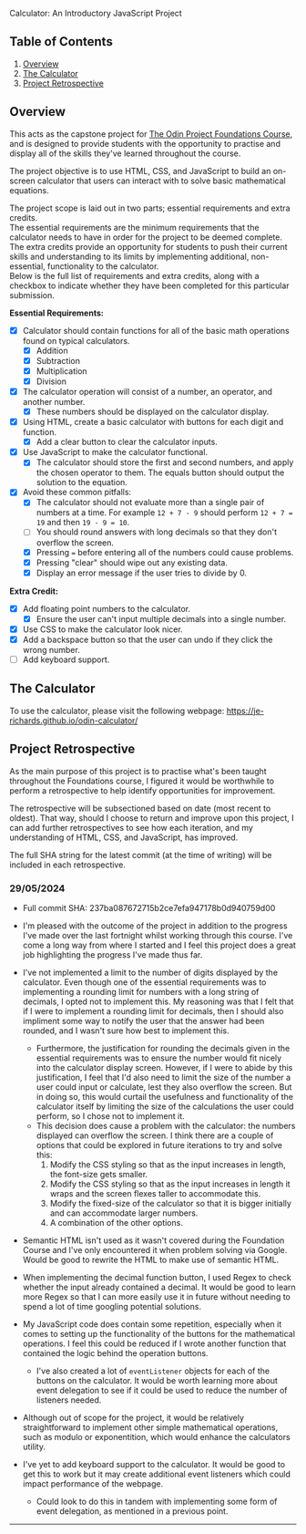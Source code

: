 Calculator: An Introductory JavaScript Project

## Table of Contents
1. [Overview](#overview)
2. [The Calculator](#the-calculator)
3. [Project Retrospective](#retrospective)

## Overview
This acts as the capstone project for [The Odin Project Foundations Course](https://www.theodinproject.com/paths/foundations/courses/foundations), and is designed to provide students with the opportunity to practise and display all of the skills they've learned throughout the course.

The project objective is to use HTML, CSS, and JavaScript to build an on-screen calculator that users can interact with to solve basic mathematical equations.

The project scope is laid out in two parts; essential requirements and extra credits. <br>
The essential requirements are the minimum requirements that the calculator needs to have in order for the project to be deemed complete. <br>
The extra credits provide an opportunity for students to push their current skills and understanding to its limits by implementing additional, non-essential, functionality to the calculator. <br>
Below is the full list of requirements and extra credits, along with a checkbox to indicate whether they have been completed for this particular submission.

**Essential Requirements:**
- [x] Calculator should contain functions for all of the basic math operations found on typical calculators.
    - [x] Addition
    - [x] Subtraction
    - [x] Multiplication
    - [x] Division
- [x] The calculator operation will consist of a number, an operator, and another number.
    - [x] These numbers should be displayed on the calculator display.
- [x] Using HTML, create a basic calculator with buttons for each digit and function.
    - [x] Add a clear button to clear the calculator inputs.
- [x] Use JavaScript to make the calculator functional.
    - [x] The calculator should store the first and second numbers, and apply the chosen operator to them. The equals button should output the solution to the equation.
- [x] Avoid these common pitfalls:
    - [x] The calculator should not evaluate more than a single pair of numbers at a time. For example ``12 + 7 - 9`` should perform ``12 + 7 = 19`` and then ``19 - 9 = 10``.
    - [ ] You should round answers with long decimals so that they don't overflow the screen.
    - [x] Pressing ``=`` before entering all of the numbers could cause problems.
    - [x] Pressing "clear" should wipe out any existing data.
    - [x] Display an error message if the user tries to divide by 0.

**Extra Credit:**
- [x] Add floating point numbers to the calculator.
    - [x] Ensure the user can't input multiple decimals into a single number.
- [x] Use CSS to make the calculator look nicer.
- [x] Add a backspace button so that the user can undo if they click the wrong number.
- [ ] Add keyboard support.

## The Calculator
To use the calculator, please visit the following webpage: https://je-richards.github.io/odin-calculator/

## Project Retrospective
As the main purpose of this project is to practise what's been taught throughout the Foundations course, I figured it would be worthwhile to perform a retrospective to help identify opportunities for improvement.

The retrospective will be subsectioned based on date (most recent to oldest). That way, should I choose to return and improve upon this project, I can add further retrospectives to see how each iteration, and my understanding of HTML, CSS, and JavaScript, has improved.

The full SHA string for the latest commit (at the time of writing) will be included in each retrospective.

### 29/05/2024
- Full commit SHA: 237ba087672715b2ce7efa947178b0d940759d00

- I'm pleased with the outcome of the project in addition to the progress I've made over the last fortnight whilst working through this course. I've come a long way from where I started and I feel this project does a great job highlighting the progress I've made thus far.

- I've not implemented a limit to the number of digits displayed by the calculator. Even though one of the essential requirements was to implementing a rounding limit for numbers with a long string of decimals, I opted not to implement this. My reasoning was that I felt that if I were to implement a rounding limit for decimals, then I should also impliment some way to notify the user that the answer had been rounded, and I wasn't sure how best to implement this.
    - Furthermore, the justification for rounding the decimals given in the essential requirements was to ensure the number would fit nicely into the calculator display screen. However, if I were to abide by this justification, I feel that I'd also need to limit the size of the number a user could input or calculate, lest they also overflow the screen. But in doing so, this would curtail the usefulness and functionality of the calculator itself by limiting the size of the calculations the user could perform, so I chose not to implement it.
    - This decision does cause a problem with the calculator: the numbers displayed can overflow the screen. I think there are a couple of options that could be explored in future iterations to try and solve this:
        1. Modify the CSS styling so that as the input increases in length, the font-size gets smaller.
        2. Modify the CSS styling so that as the input increases in length it wraps and the screen flexes taller to accommodate this.
        3. Modify the fixed-size of the calculator so that it is bigger initially and can accommodate larger numbers.
        4. A combination of the other options.

- Semantic HTML isn't used as it wasn't covered during the Foundation Course and I've only encountered it when problem solving via Google. Would be good to rewrite the HTML to make use of semantic HTML.

- When implementing the decimal function button, I used Regex to check whether the input already contained a decimal. It would be good to learn more Regex so that I can more easily use it in future without needing to spend a lot of time googling potential solutions.

- My JavaScript code does contain some repetition, especially when it comes to setting up the functionality of the buttons for the mathematical operations. I feel this could be reduced if I wrote another function that contained the logic behind the operation buttons.
    - I've also created a lot of ``eventListener`` objects for each of the buttons on the calculator. It would be worth learning more about event delegation to see if it could be used to reduce the number of listeners needed.

- Although out of scope for the project, it would be relatively straightforward to implement other simple mathematical operations, such as modulo or exponentition, which would enhance the calculators utility.

- I've yet to add keyboard support to the calculator. It would be good to get this to work but it may create additional event listeners which could impact performance of the webpage.
    - Could look to do this in tandem with implementing some form of event delegation, as mentioned in a previous point.

---